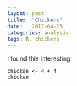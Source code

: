 ```yaml
---
layout: post
title:  "Chickens"
date:   2017-04-23
categories: analysis
tags: R, chickens
---
```


I found this interesting

```{r}
chicken <- 4 + 4
chicken
```